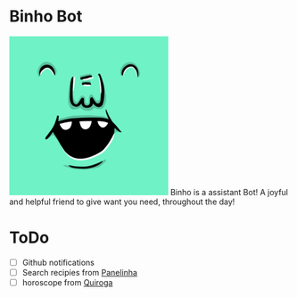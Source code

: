 # Binho Bot
![Binho Bot avatar](avatar.png)
Binho is a assistant Bot!
A joyful and helpful friend to give want you need, throughout the day!

# ToDo
- [ ] Github notifications
- [ ] Search recipies from [Panelinha](https://www.panelinha.com.br/)
- [ ] horoscope from [Quiroga](http://emais.estadao.com.br/horoscopo)
